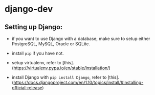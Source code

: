 # django-dev

## Setting up Django:
- if you want to use Django with a database, make sure to setup either PostgreSQL, MySQL, Oracle or SQLite.
- install `pip` if you have not.

- setup virtualenv, refer to [this]. (https://virtualenv.pypa.io/en/stable/installation/)
- install Django with `pip install Django`, refer to [this]. (https://docs.djangoproject.com/en/1.10/topics/install/#installing-official-release)
